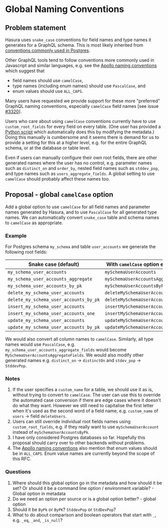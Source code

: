 # Global Naming Conventions

## Problem statement

Hasura uses `snake_case` conventions for field names and type names it generates for a GraphQL schema.
This is most likely inherited from [conventions commonly used in Postgres](https://stackoverflow.com/questions/2878248/postgresql-naming-conventions).

Other GraphQL tools tend to follow conventions more commonly used in Javascript and similar languages, e.g. see the [Apollo naming conventions](https://www.apollographql.com/docs/apollo-server/schema/schema/#naming-conventions) which suggest that
- field names should use `camelCase`,
- type names (including enum names) should use `PascalCase`, and
- enum values should use `ALL_CAPS`.

Many users have requested we provide support for these more "preferred" GraphQL naming conventions, especially `camelCase` field names [see issue [#3320](https://github.com/hasura/graphql-engine/issues/3320)].

Users who care about using `camelCase` conventions currently have to use `custom_root_fields` for every field on every table.
(One user has provided a [Python script](https://github.com/m-rgba/hasura-snake-to-camel/blob/main/snake_case_to_camelcase.py) which automatically does this by modifying the metadata.) Doing this manually is cumbersome and it seems there is demand for us to provide a setting for this at a higher level, e.g. for the entire GraphQL schema, or at the database or table level.

Even if users can manually configure their own root fields, there are other generated names where the user has no control,
e.g. parameter names such as `distinct_on` and `order_by`, nested field names such as `stddev_pop`, and type names such as `users_aggregate_fields`. A global setting to use `camelCase` should probably affect these names too.

## Proposal - global `camelCase` option

Add a global option to use `camelCase` for all field names and parameter names generated by Hasura, and to use `PascalCase` for all generated type names.
We can automatically convert `snake_case` table and schema names to `camelCase` as appropriate.

### Example

For Postgres schema `my_schema` and table `user_accounts` we generate the following root fields:

| Snake case (default)      | With `camelCase` option enabled |
| --------------------      | ------------------------------- |
| `my_schema_user_accounts` | `mySchemaUserAccounts` |
| `my_schema_user_accounts_aggregate` | `mySchemaUserAccountsAggregate` |
| `my_schema_user_accounts_by_pk` | `mySchemaUserAccountsByPk` |
| `delete_my_schema_user_accounts` | `deleteMySchemaUserAccounts` |
| `delete_my_schema_user_accounts_by_pk` | `deleteMySchemaUserAccountsByPk` |
| `insert_my_schema_user_accounts` | `insertMySchemaUserAccounts` |
| `insert_my_schema_user_accounts_one` | `insertMySchemaUserAccountsOne` |
| `update_my_schema_user_accounts` | `updateMySchemaUserAccounts` |
| `update_my_schema_user_accounts_by_pk` | `updateMySchemaUserAccountsByPk` |

We would also convert all column names to `camelCase`.
Similarly, all type names would use `PascalCase`, e.g. `my_schema_user_accounts_aggregate_fields` would become `MySchemaUserAccountsAggregateFields`.
We would also modify other generated names e.g. `distinct_on` -> `distinctOn` and `stdev_pop` -> `StddevPop`.

### Notes

1. If the user specifies a `custom_name` for a table, we should use it as is, without trying to convert to `camelCase`. The user can use this to override the automated case conversion if there are edge cases where it doesn't do what they want.
However we still need to capitalise the first letter when it's used as the second word of a field name, e.g. `custom_name` of `users` -> field `deleteUsers`.
1. Users can still override individual root fields names using `custom_root_fields`, e.g. if they really want to use `mySchemaUserAccount` instead of `mySchemaUserAccountsByPk`.
1. I have only considered Postgres databases so far. Hopefully this proposal should carry over to other backends without problems.
1. The [Apollo naming conventions](https://www.apollographql.com/docs/apollo-server/schema/schema/#naming-conventions) also mention that enum values should be in `ALL_CAPS`. Enum value names are currently beyond the scope of this RFC.

### Questions
1. Where should this global option go in the metadata and how should it be set? Or should it be a command line option / environment variable? - Global option in metadata
1. Do we need an option per source or is a global option better? - global option
1. Should it be `ByPk` or `ByPK`? `StddevPop` or `StdDevPop`? 
1. What to do about comparison and boolean operators that start with `_`, e.g. `_eq`, `_and`, `_is_null`?
